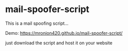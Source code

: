 # mail-spoofer-script
This is a mail spoofing script...

Demo: https://mronion420.github.io/mail-spoofer-script/

just download the script and host it on your website
